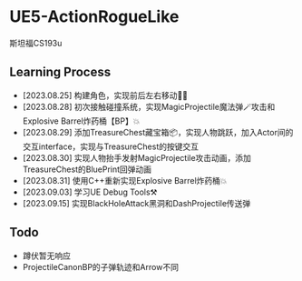 # UE5-ActionRogueLike

斯坦福CS193u

## Learning Process
* [2023.08.25] 构建角色，实现前后左右移动🏃‍♂️
* [2023.08.28] 初次接触碰撞系统，实现MagicProjectile魔法弹🪄攻击和Explosive Barrel炸药桶【BP】💥
* [2023.08.29] 添加TreasureChest藏宝箱📦，实现人物跳跃，加入Actor间的交互interface，实现与TreasureChest的按键交互
* [2023.08.30] 实现人物抬手发射MagicProjectile攻击动画，添加TreasureChest的BluePrint回弹动画
* [2023.08.31] 使用C++重新实现Explosive Barrel炸药桶💥
* [2023.09.03] 学习UE Debug Tools⚒️
* [2023.09.15] 实现BlackHoleAttack黑洞和DashProjectile传送弹




## Todo
* 蹲伏暂无响应
* ProjectileCanonBP的子弹轨迹和Arrow不同